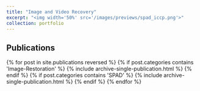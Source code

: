 ```yaml
---
title: "Image and Video Recovery"
excerpt: "<img width='50%' src='/images/previews/spad_iccp.png'>"
collection: portfolio
--- 
```


## Publications

{% for post in site.publications reversed %}
  {% if post.categories contains 'Image-Restoration' %} 
    {% include archive-single-publication.html %}
  {% endif %}
  {% if post.categories contains 'SPAD' %}
    {% include archive-single-publication.html %}
  {% endif %}
{% endfor %}
